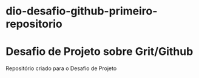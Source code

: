 # dio-desafio-github-primeiro-repositorio
# Desafio de Projeto sobre Grit/Github
Repositório criado para o Desafio de Projeto
